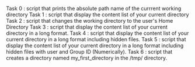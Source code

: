 Task 0 : script that prints the absolute path name of the currrent working directory
Task 1 : script that display the content list of your current directory
Task 2 : script that changes the working directory to the user's Home Directory
Task 3 : script that display the content list of your current directory in a long format.
Task 4 : script that display the content list of your current directory in a long format including hidden files.
Task 5 : script that display the content list of your current directory in a long format including hidden files with user and Group ID (Numerically).
Task 6 : script that creates a directory named my_first_directory in the /tmp/ directory.
